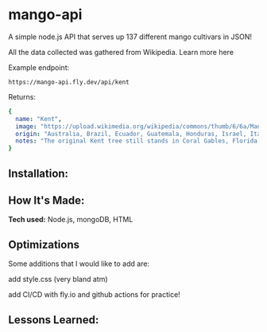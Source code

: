 # mango-api

A simple node.js API that serves up 137 different mango cultivars in JSON!

All the data collected was gathered from Wikipedia. Learn more here

Example endpoint: 

```
https://mango-api.fly.dev/api/kent
```

Returns:

``` yaml
{
  name: "Kent",
  image: "https://upload.wikimedia.org/wikipedia/commons/thumb/6/6a/Mango_Kent_Asit_fs8.jpg/120px-Mango_Kent_Asit_fs8.jpg",
  origin: "Australia, Brazil, Ecuador, Guatemala, Honduras, Israel, Italy, Mexico, South Africa, United States",
  notes: "The original Kent tree still stands in Coral Gables, Florida (United States)"
}
```

## Installation:




## How It's Made:

**Tech used:** Node.js, mongoDB, HTML



## Optimizations

Some additions that I would like to add are:

add style.css (very bland atm)

add CI/CD with fly.io and github actions for practice!


## Lessons Learned:



